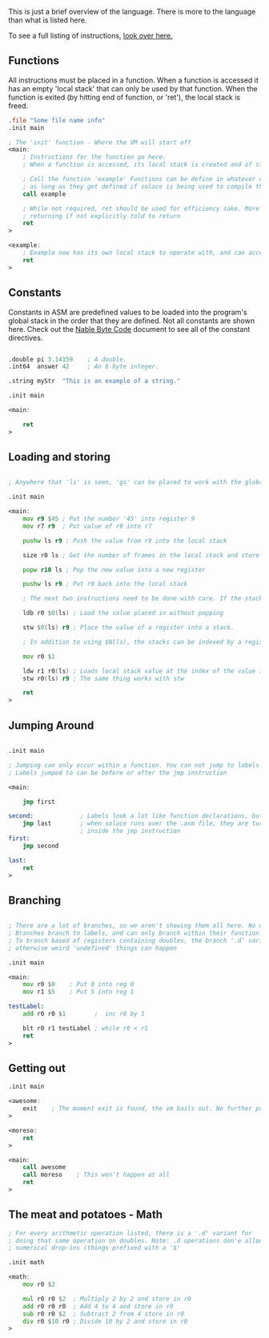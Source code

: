 This is just a brief overview of the language. There is more to the language than what is listed here. 

To see a full listing of instructions, [look over here.](https://github.com/bosley/nabla/wiki/Nabla-Byte-Code) 

## Functions

All instructions must be placed in a function. When a function is accessed it has an empty 'local stack' that can only be used by that function. When the function is exited (by hitting end of function, or 'ret'), the local stack is freed. 

```asm
.file "Some file name info"
.init main

; The 'init' function - Where the VM will start off
<main:
    ; Instructions for the function go here.
    ; When a function is accessed, its local stack is created and of size '0' 

    ; Call the function 'example' Functions can be define in whatever order,
    ; as long as they get defined if solace is being used to compile the byte code
    call example

    ; While not required, ret should be used for efficiency sake. More steps are required to attempt
    ; returning if not explicitly told to return 
    ret
>

<example:
    ; Example now has its own local stack to operate with, and can access the global stack / registers
    ret 
>
```

## Constants 

Constants in ASM are predefined values to be loaded into the program's global stack in the order that they are defined. 
Not all constants are shown here. Check out the [Nable Byte Code](https://github.com/bosley/nabla/wiki/Nabla-Byte-Code) document to see all of the constant directives. 

```asm

.double pi 3.14159    ; A double. 
.int64  answer 42     ; An 8-byte integer. 

.string myStr  "This is an example of a string." 

.init main

<main:

    ret
>

```

## Loading and storing

```asm

; Anywhere that 'ls' is seen, 'gs' can be placed to work with the global stack instead of the local stack. 

.init main

<main:
    mov r9 $45 ; Put the number '45' into register 9
    mov r7 r9  ; Put value of r9 into r7 

    pushw ls r9 ; Push the value from r9 into the local stack

    size r0 ls ; Get the number of frames in the local stack and store it in r0 (Should be 1 at this time)

    popw r10 ls ; Pop the new value into a new register

    pushw ls r9 ; Put r9 back into the local stack

    ; The next two instructions need to be done with care. If the stacks are indexed out of bounds, a fault will occur

    ldb r0 $0(ls) ; Load the value placed in without popping

    stw $0(ls) r9 ; Place the value of a register into a stack.

    ; In addition to using $N(ls), the stacks can be indexed by a register value for stw and ldw. 

    mov r0 $1

    ldw r1 r0(ls) ; Loads local stack value at the index of the value in r0 (1)
    stw r0(ls) r9 ; The same thing works with stw

    ret
>
```

## Jumping Around

```asm

.init main

; Jumping can only occur within a function. You can not jump to labels in other functions
; Labels jumped to can be before or after the jmp instruction

<main:

    jmp first

second:             ; Labels look a lot like function declarations, but they aren't instructions at all. 
    jmp last        ; when solace runs over the .asm file, they are turned into addresses for placement 
                    ; inside the jmp instruction
first:
    jmp second

last:
    ret
>

```

## Branching 

```asm

; There are a lot of branches, so we aren't showing them all here. No way.
; Branches branch to labels, and can only branch within their function. 
; To branch based of registers containing doubles, the branch '.d' variant must be used, 
; otherwise weird 'undefined' things can happen

.init main

<main:
    mov r0 $0    ; Put 0 into reg 0
    mov r1 $5    ; Put 5 into reg 1

testLabel:
    add r0 r0 $1        ;  inc r0 by 1

    blt r0 r1 testLabel ; while r0 < r1
    ret
>
```

## Getting out

```asm
.init main

<awesome:
    exit    ; The moment exit is found, the vm bails out. No further processing will occur
>

<moreso:
    ret
>

<main:
    call awesome
    call moreso    ; This won't happen at all 
    ret
>
```

## The meat and potatoes - Math

```asm
; For every arithmetic operation listed, there is a '.d' variant for
; doing that same operation on doubles. Note: .d operations don'e allow
; numerical drop-ins (things prefixed with a '$' 

.init math

<math:
    mov r0 $2

    mul r0 r0 $2  ; Multiply 2 by 2 and store in r0
    add r0 r0 r0  ; Add 4 to 4 and store in r0
    sub r0 r0 $2  ; Subtract 2 from 4 store in r0
    div r0 $10 r0 ; Divide 10 by 2 and store in r0
>

```



